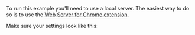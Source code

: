 To run this example you'll need to use a local server. The easiest way to do
so is to use the [Web Server for Chrome extension](https://chrome.google.com/webstore/detail/web-server-for-chrome/ofhbbkphhbklhfoeikjpcbhemlocgigb?hl=en).

Make sure your settings look like this:

[](./images/settings.png)
